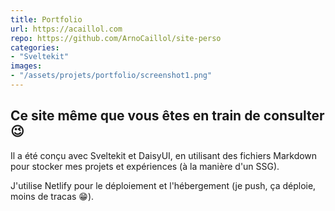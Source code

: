 ```yaml
---
title: Portfolio
url: https://acaillol.com
repo: https://github.com/ArnoCaillol/site-perso
categories:
- "Sveltekit"
images:
- "/assets/projets/portfolio/screenshot1.png"
---
```


## Ce site même que vous êtes en train de consulter 😉

Il a été conçu avec Sveltekit et DaisyUI, en utilisant des fichiers Markdown pour stocker mes projets et expériences (à la manière d'un SSG).

J'utilise Netlify pour le déploiement et l'hébergement (je push, ça déploie, moins de tracas 😁).